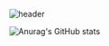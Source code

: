 ![header](https://capsule-render.vercel.app/api?type=waving&text=12&color=timeauto)



![Anurag's GitHub stats](https://github-readme-stats.vercel.app/api?username=miniato2&show_icons=true&theme=radical)
